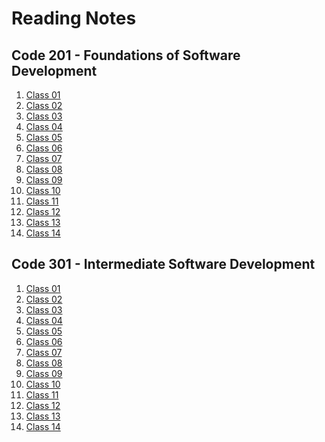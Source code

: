 # Reading Notes

## **Code 201 - Foundations of Software Development**

1. [Class 01](201/class-01.md) 
1. [Class 02](201/class-02.md)
1. [Class 03](201/Class-03.md)
1. [Class 04](201/Class-04.md)
1. [Class 05](201/Class-06.md)
1. [Class 06](/201/Class-06.md)
1. [Class 07](/201/Class-07.md) 
1. [Class 08](/201/Class-08.md)
1. [Class 09](/201/Class-09.md)
1. [Class 10](/201/Class-10.md)
1. [Class 11](/201/Class-11.md)
1. [Class 12](/201/Class-12.md)
1. [Class 13](/201/Class-13.md)
1. [Class 14](/201/Class-14a.md)


## **Code 301 - Intermediate Software Development**

1. [Class 01]() 
1. [Class 02]()
1. [Class 03]()
1. [Class 04]()
1. [Class 05]()
1. [Class 06]()
1. [Class 07]() 
1. [Class 08]()
1. [Class 09]()
1. [Class 10]()
1. [Class 11]()
1. [Class 12]()
1. [Class 13]()
1. [Class 14]() 


